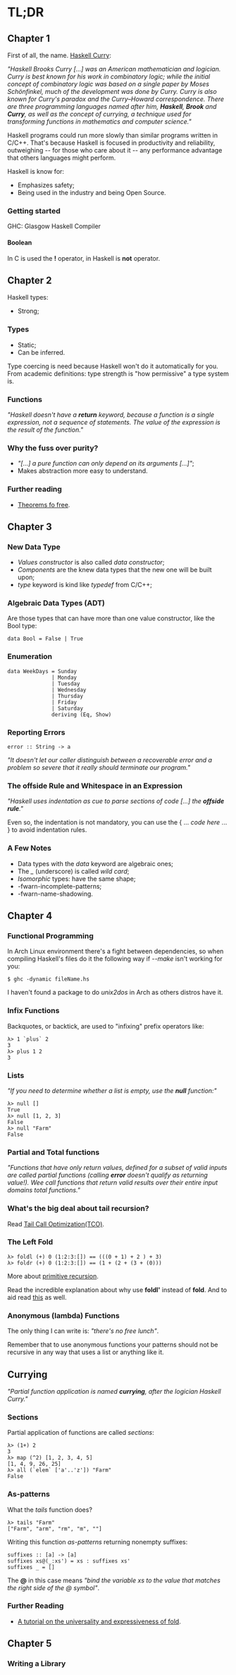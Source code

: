 # TL;DR
## Chapter 1
First of all, the name. [Haskell Curry](https://en.wikipedia.org/wiki/Haskell_Curry):

_"Haskell Brooks Curry [...] was an American mathematician and logician. Curry is best known for his work in combinatory logic; while the initial concept of combinatory logic was based on a single paper by Moses Schönfinkel, much of the development was done by Curry. Curry is also known for Curry's paradox and the Curry–Howard correspondence. There are three programming languages named after him, __Haskell__, __Brook__ and __Curry__, as well as the concept of currying, a technique used for transforming functions in mathematics and computer science."_

Haskell programs could run more slowly than similar programs written in C/C++. That's because Haskell is focused in productivity and reliability, outweighing -- for those who care about it -- any performance advantage that others languages might perform.

Haskell is know for:
* Emphasizes safety;
* Being used in the industry and being Open Source.

### Getting started
GHC: Glasgow Haskell Compiler

#### Boolean
In C is used the __!__ operator, in Haskell is __not__ operator.

## Chapter 2
Haskell types:
* Strong;
### Types
* Static;
* Can be inferred.

Type coercing is need because Haskell won't do it automatically for you. From academic definitions: type strength is "how permissive" a type system is.

### Functions
_"Haskell doesn't have a __return__ keyword, because a function is a single expression, not a sequence of statements. The value of the expression is the result of the function."_

### Why the fuss over purity?
* _"[...] a pure function can only depend on its arguments [...]"_;
* Makes abstraction more easy to understand.

### Further reading
* [Theorems fo free](http://citeseerx.ist.psu.edu/viewdoc/summary?doi=10.1.1.38.9875).

## Chapter 3
### New Data Type
* _Values constructor_ is also called _data constructor_;
* _Components_ are the knew data types that the new one will be built upon;
* _type_ keyword is kind like _typedef_ from C/C++;

### Algebraic Data Types (ADT)
Are those types that can have more than one value constructor, like the Bool type:

    data Bool = False | True

### Enumeration

    data WeekDays = Sunday
                  | Monday
                  | Tuesday
                  | Wednesday
                  | Thursday
                  | Friday
                  | Saturday
                  deriving (Eq, Show)

### Reporting Errors

    error :: String -> a

_"It doesn't let our caller distinguish between a recoverable error and a problem so severe that it really should terminate our program."_

### The offside Rule and Whitespace in an Expression
_"Haskell uses indentation as cue to parse sections of code [...] the __offside rule__."_

Even so, the indentation is not mandatory, you can use the { ... _code here_ ... } to avoid indentation rules.

### A Few Notes
* Data types with the _data_ keyword are algebraic ones;
* The *_* (underscore) is called _wild card_;
* _Isomorphic_ types: have the same shape;
* -fwarn-incomplete-patterns;
* -fwarn-name-shadowing.

## Chapter 4
### Functional Programming
In Arch Linux environment there's a fight between dependencies, so when compiling Haskell's files do it the following way if _--make_ isn't working for you:

    $ ghc -dynamic fileName.hs

I haven't found a package to do _unix2dos_ in Arch as others distros have it.

### Infix Functions
Backquotes, or backtick, are used to "infixing" prefix operators like:


    λ> 1 `plus` 2
    3
    λ> plus 1 2
    3
### Lists
_"If you need to determine whether a list is empty, use the __null__ function:"_

    λ> null []
    True
    λ> null [1, 2, 3]
    False
    λ> null "Farm"
    False

### Partial and Total functions
_"Functions that have only return values, defined for a subset of valid inputs are called partial functions (calling __error__ doesn't qualify as returning value!). Wee call functions that return valid results over their entire input domains total functions."_

### What's the big deal about tail recursion?
Read [Tail Call Optimization(TCO)](https://en.wikipedia.org/wiki/Tail_call).

### The Left Fold

    λ> foldl (+) 0 (1:2:3:[]) == (((0 + 1) + 2 ) + 3)
    λ> foldr (+) 0 (1:2:3:[]) == (1 + (2 + (3 + (0)))

More about [primitive recursion](https://en.wikipedia.org/wiki/Primitive_recursive_functional).

Read the incredible explanation about why use __foldl'__ instead of __fold__. And to aid read [this](https://wiki.haskell.org/Foldr_Foldl_Foldl%27) as well.

### Anonymous (lambda) Functions
The only thing I can write is: _"there's no free lunch"_.

Remember that to use anonymous functions your patterns should not be recursive in any way that uses a list or anything like it.

## Currying
_"Partial function application is named __currying__, after the logician Haskell Curry."_

### Sections
Partial application of functions are called _sections_:

    λ> (1+) 2
    3
    λ> map (^2) [1, 2, 3, 4, 5]
    [1, 4, 9, 26, 25]
    λ> all (`elem` ['a'..'z']) "Farm"
    False

### As-patterns
What the _tails_ function does?

    λ> tails "Farm"
    ["Farm", "arm", "rm", "m", ""]

Writing this function _as-patterns_ returning nonempty suffixes:

    suffixes :: [a] -> [a]
    suffixes xs@(_:xs') = xs : suffixes xs'
    suffixes _ = []

The __@__ in this case means _"bind the variable xs to the value that matches the right side of the @ symbol"_.

### Further Reading
* [A tutorial on the universality and expressiveness of fold](http://www.cs.nott.ac.uk/~pszgmh/fold.pdf).

## Chapter 5
### Writing a Library
